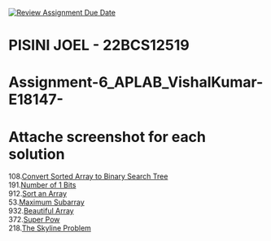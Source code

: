 [![Review Assignment Due Date](https://classroom.github.com/assets/deadline-readme-button-22041afd0340ce965d47ae6ef1cefeee28c7c493a6346c4f15d667ab976d596c.svg)](https://classroom.github.com/a/dFYE1y6w)
# PISINI JOEL - 22BCS12519

# Assignment-6_APLAB_VishalKumar-E18147-
# Attache screenshot for each solution
108.[Convert Sorted Array to Binary Search Tree](https://leetcode.com/problems/convert-sorted-array-to-binary-search-tree/description/)<br>
191.[Number of 1 Bits](https://leetcode.com/problems/number-of-1-bits/description/)<br>
912.[Sort an Array](https://leetcode.com/problems/sort-an-array/description/)<br>
53.[Maximum Subarray](https://leetcode.com/problems/maximum-subarray/description/)<br>
932.[Beautiful Array](https://leetcode.com/problems/beautiful-array/description/)<br>
372.[Super Pow](https://leetcode.com/problems/super-pow/description/)<br>
218.[The Skyline Problem](https://leetcode.com/problems/the-skyline-problem/description/)<br>
